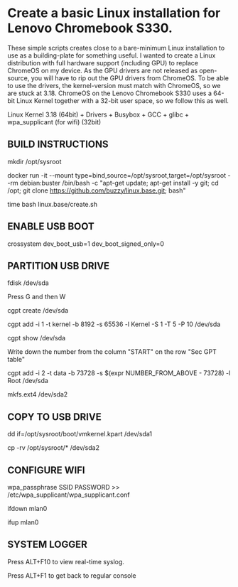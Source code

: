 # Create a basic Linux installation for Lenovo Chromebook S330.

These simple scripts creates close to a bare-minimum Linux installation to use as a building-plate for something useful.
I wanted to create a Linux distribution with full hardware support (including GPU) to replace ChromeOS on my device. As the GPU drivers are not released as open-source, you will have to rip out the GPU drivers from ChromeOS. To be able to use the drivers, the kernel-version must match with ChromeOS, so we are stuck at 3.18. ChromeOS on the Lenovo Chromebook S330 uses a 64-bit Linux Kernel together with a 32-bit user space, so we follow this as well.

Linux Kernel 3.18 (64bit) + Drivers + Busybox + GCC + glibc + wpa_supplicant (for wifi) (32bit)

## BUILD INSTRUCTIONS

mkdir /opt/sysroot

docker run -it --mount type=bind,source=/opt/sysroot,target=/opt/sysroot --rm debian:buster /bin/bash -c "apt-get update; apt-get install -y git; cd /opt; git clone https://github.com/buzzy/linux.base.git; bash"

time bash linux.base/create.sh

## ENABLE USB BOOT

crossystem dev_boot_usb=1 dev_boot_signed_only=0

## PARTITION USB DRIVE

fdisk /dev/sda

Press G and then W

cgpt create /dev/sda

cgpt add -i 1 -t kernel -b 8192 -s 65536 -l Kernel -S 1 -T 5 -P 10 /dev/sda

cgpt show /dev/sda

Write down the number from the column "START" on the row "Sec GPT table"

cgpt add -i 2 -t data -b 73728 -s $(expr NUMBER_FROM_ABOVE - 73728) -l Root /dev/sda

mkfs.ext4 /dev/sda2

## COPY TO USB DRIVE

dd if=/opt/sysroot/boot/vmkernel.kpart /dev/sda1

cp -rv /opt/sysroot/* /dev/sda2

## CONFIGURE WIFI

wpa_passphrase SSID PASSWORD >> /etc/wpa_supplicant/wpa_supplicant.conf

ifdown mlan0

ifup mlan0

## SYSTEM LOGGER

Press ALT+F10 to view real-time syslog.

Press ALT+F1 to get back to regular console
